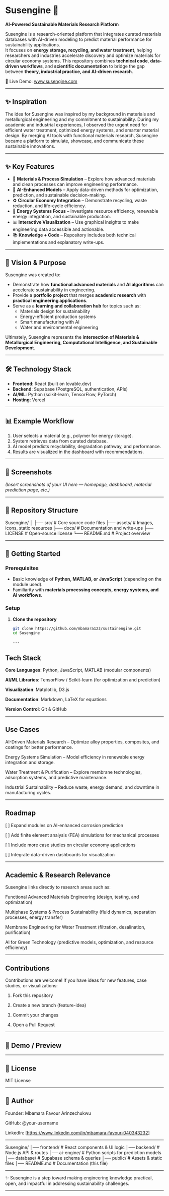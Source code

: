 # Susengine 🌱
**AI-Powered Sustainable Materials Research Platform**

Susengine is a research-oriented platform that integrates curated materials databases with AI-driven modeling to predict material performance for sustainability applications.  
It focuses on **energy storage, recycling, and water treatment**, helping researchers and industries accelerate discovery and optimize materials for circular economy systems.
This repository combines **technical code**, **data-driven workflows**, and **scientific documentation** to bridge the gap between **theory, industrial practice, and AI-driven research**.  

🔗 Live Demo: www.susengine.com

---

## ✨ Inspiration

The idea for Susengine was inspired by my background in materials and metallurgical engineering and my commitment to sustainability. During my academic and industrial experiences, I observed the urgent need for efficient water treatment, optimized energy systems, and smarter material design. By merging AI tools with functional materials research, Susengine became a platform to simulate, showcase, and communicate these sustainable innovations.

---

## ✨ Key Features  

- 🧪 **Materials & Process Simulation** – Explore how advanced materials and clean processes can improve engineering performance.  
- 🤖 **AI-Enhanced Models** – Apply data-driven methods for optimization, prediction, and sustainable decision-making.  
- ♻️ **Circular Economy Integration** – Demonstrate recycling, waste reduction, and life-cycle efficiency.  
- 🔋 **Energy Systems Focus** – Investigate resource efficiency, renewable energy integration, and sustainable production.  
- 📊 **Interactive Visualization** – Use graphical insights to make engineering data accessible and actionable.  
- 📚 **Knowledge + Code** – Repository includes both technical implementations and explanatory write-ups.

---

## 🎯 Vision & Purpose  

Susengine was created to:  

- Demonstrate how **functional advanced materials** and **AI algorithms** can accelerate sustainability in engineering.  
- Provide a **portfolio project** that merges **academic research** with **practical engineering applications**.  
- Serve as a **learning and collaboration hub** for topics such as:  
  - Materials design for sustainability  
  - Energy-efficient production systems  
  - Smart manufacturing with AI  
  - Water and environmental engineering  

Ultimately, Susengine represents the **intersection of Materials & Metallurgical Engineering, Computational Intelligence, and Sustainable Development**.  

---

## 🛠️ Technology Stack
- **Frontend**: React (built on lovable.dev)  
- **Backend**: Supabase (PostgreSQL, authentication, APIs)  
- **AI/ML**: Python (scikit-learn, TensorFlow, PyTorch)  
- **Hosting**: Vercel  

---

## 📊 Example Workflow
1. User selects a material (e.g., polymer for energy storage).  
2. System retrieves data from curated database.  
3. AI model predicts recyclability, degradation pathway, and performance.  
4. Results are visualized in the dashboard with recommendations.

---

## 📸 Screenshots
*(Insert screenshots of your UI here — homepage, dashboard, material prediction page, etc.)*

---

## 📂 Repository Structure
Susengine/
│
├── src/            # Core source code files
├── assets/         # Images, icons, static resources
├── docs/           # Documentation and write-ups
├── LICENSE         # Open-source license
└── README.md       # Project overview

---

## 🚀 Getting Started  

### Prerequisites  
- Basic knowledge of **Python, MATLAB, or JavaScript** (depending on the module used).  
- Familiarity with **materials processing concepts, energy systems, and AI workflows**.  

### Setup  

1. **Clone the repository**  
   ```bash
   git clone https://github.com/mbamara123/sustainengine.git
   cd Susengine

   ---

## Tech Stack

**Core Languages**: Python, JavaScript, MATLAB (modular components)

**AI/ML Libraries**: TensorFlow / Scikit-learn (for optimization and prediction)

**Visualization**: Matplotlib, D3.js

**Documentation**: Markdown, LaTeX for equations

**Version Control**: Git & GitHub

---

## Use Cases

AI-Driven Materials Research – Optimize alloy properties, composites, and coatings for better performance.

Energy Systems Simulation – Model efficiency in renewable energy integration and storage.

Water Treatment & Purification – Explore membrane technologies, adsorption systems, and predictive maintenance.

Industrial Sustainability – Reduce waste, energy demand, and downtime in manufacturing cycles.

---

## Roadmap

[ ] Expand modules on AI-enhanced corrosion prediction

[ ] Add finite element analysis (FEA) simulations for mechanical processes

[ ] Include more case studies on circular economy applications

[ ] Integrate data-driven dashboards for visualization

---

## Academic & Research Relevance

Susengine links directly to research areas such as:

Functional Advanced Materials Engineering (design, testing, and optimization)

Multiphase Systems & Process Sustainability (fluid dynamics, separation processes, energy transfer)

Membrane Engineering for Water Treatment (filtration, desalination, purification)

AI for Green Technology (predictive models, optimization, and resource efficiency)

---

## Contributions

Contributions are welcome!
If you have ideas for new features, case studies, or visualizations:

1. Fork this repository

2. Create a new branch (feature-idea)

3. Commit your changes

4. Open a Pull Request
   
---

## 📸 Demo / Preview

---

## 📜 License
MIT License

---

## 👤 Author

Founder: Mbamara Favour Arinzechukwu 

GitHub: @your-username

LinkedIn: [https://www.linkedin.com/in/mbamara-favour-040343232]

---

Susengine/
│── frontend/         # React components & UI logic
│── backend/          # Node.js API & routes
│── ai-engine/        # Python scripts for prediction models
│── database/         # Supabase schema & queries
│── public/           # Assets & static files
│── README.md         # Documentation (this file)

---

✨ Susengine is a step toward making engineering knowledge practical, open, and impactful in addressing sustainability challenges.

---
